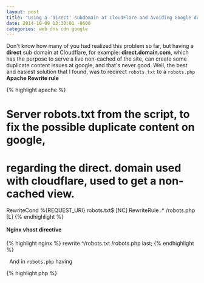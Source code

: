 ```yaml
---
layout: post
title: "Using a 'direct' subdomain at CloudFlare and avoiding Google duplicate content penalties"
date: 2014-10-09 13:30:01 -0600
categories: web dns cdn google
---
```


Don't know how many of you had realized this problem so far, but having a **direct** sub domain at Cloudflare, for example: **direct.domain.com**, which has the purpose to serve a live non-cached of the site, can create some duplicate content issues at google, and that's never good. Well, the best and easiest solution that I found, was to redirect `robots.txt` to a `robots.php` **Apache Rewrite rule**

{% highlight apache %}
# Server robots.txt from the script, to fix the possible duplicate content on google,
# regarding the direct. domain used with cloudflare, used to get a non-cached view.
RewriteCond %{REQUEST_URI} robots\.txt$ [NC]
RewriteRule .* /robots.php [L]
{% endhighlight %}

**<span style="line-height: 1.75em;">Nginx vhost directive</span>**

{% highlight nginx %}
rewrite ^/robots.txt /robots.php last;
{% endhighlight %}

  And in `robots.php` having

{% highlight php %}
<?php

header('Content-type: text/plain');

if ($_SERVER['HTTP_HOST'] == 'direct.domain.com') {
    echo "User-agent: *\n";
    echo "Disallow: /\n";
} else {
    include('robots.txt');
}
{% endhighlight %}

This allowed me to block all robots, whenever they tried to access the direct subdomain, and that way, avoiding any duplicate content penalties.
